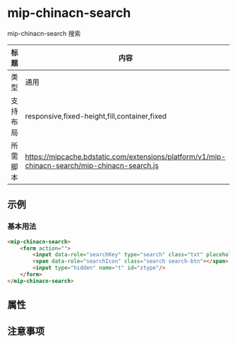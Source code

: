 # mip-chinacn-search

mip-chinacn-search 搜索

标题|内容
----|----
类型|通用
支持布局|responsive,fixed-height,fill,container,fixed
所需脚本|https://mipcache.bdstatic.com/extensions/platform/v1/mip-chinacn-search/mip-chinacn-search.js

## 示例

### 基本用法
```html
<mip-chinacn-search>
    <form action="">
        <input data-role="searchKey" type="search" class="txt" placeholder="请输入关键词"/>
        <span data-role="searchIcon" class="search search-btn"></span>
        <input type="hidden" name="t" id="ztype"/>
    </form>
</mip-chinacn-search>
```

## 属性

## 注意事项

